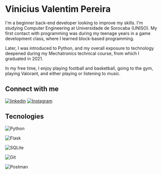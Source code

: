 

# Vinicius Valentim Pereira

I'm a beginner back-end developer looking to improve my skills. I'm studying Computer Engineering at Universidade de Sorocaba (UNISO). My first contact with programming was during my teenage years in a game development class, where I learned block-based programming. 

Later, I was introduced to Python, and my overall exposure to technology deepened during my Mechatronics technical course, from which I graduated in 2021.

In my free time, I enjoy playing football and basketball, going to the gym, playing Valorant, and either playing or listening to music.


## Connect with me
[![linkedin](https://img.shields.io/badge/linkedin-0A66C2?style=for-the-badge&logo=linkedin&logoColor=white)](https://www.linkedin.com/in/viniciusvalentimpereira/)
[![Instagram](https://img.shields.io/badge/-Instagram-%23E4405F?style=for-the-badge&logo=instagram&logoColor=white)](https://www.instagram.com/vinivp/)

## Tecnologies

![Python](https://img.shields.io/badge/python-3670A0?style=for-the-badge&logo=python&logoColor=ffdd54) 

![Flask](https://img.shields.io/badge/flask-%23000.svg?style=for-the-badge&logo=flask&logoColor=white)

![SQLite](https://img.shields.io/badge/SQLite-000?style=for-the-badge&logo=sqlite&logoColor=07405E)

![Git](https://img.shields.io/badge/GIT-E44C30?style=for-the-badge&logo=git&logoColor=white)

![Postman](https://img.shields.io/badge/Postman-FF6C37.svg?style=for-the-badge&logo=Postman&logoColor=white)
